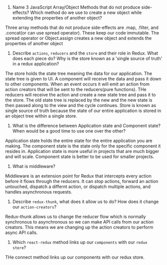 1.  Name 3 JavaScript Array/Object Methods that do not produce side-effects? Which method do we use to create a new object while extending the properties of another object?

Three array methods that do not produce side-effects are .map, .filter, and .concat(or can use spread operator). These keep our code immutable. The spread operator or Object.assign creates a new object and extends the properties of another object




1.  Describe `actions`, `reducers` and the `store` and their role in Redux. What does each piece do? Why is the store known as a 'single source of truth' in a redux application?

The store holds the state tree meaning the data for our application. The state tree is given to UI. A component will receive the data and pass it down to other components. When an event occurs it will emit an action from action creators that will be sent to the reducers(pure functions). THe reducers will receive the action and create a new state tree and pass it to the store. The old state tree is replaced by the new and the new state is then passed along to the view and the cycle continues. Store is known as single source of truth because the state of our entire application is stored in an object tree within a single store. 




1.  What is the difference between Application state and Component state? When would be a good time to use one over the other?

Application state holds the entire state for the entire application you are making. The component state is the state only for the specific component it resides in. Application state is more useful in projects that are much bigger and will scale. Component state is better to be used for smaller projects.




1.  What is middleware?

Middleware is an extension point for Redux that intercepts every action before it flows through the reducers. It can stop actions, forward an action untouched, dispatch a differnt action, or dispatch multiple actions, and handles asynchronous requests.


1.  Describe `redux-thunk`, what does it allow us to do? How does it change our `action-creators`?

Redux-thunk allows us to change the reducer flow which is normally synchronous to asynchronous so we can make API calls from our action creators. This means we are changing up the action creators to perform async API calls.






1.  Which `react-redux` method links up our `components` with our `redux store`?

THe connect method links up our components with our redux store.